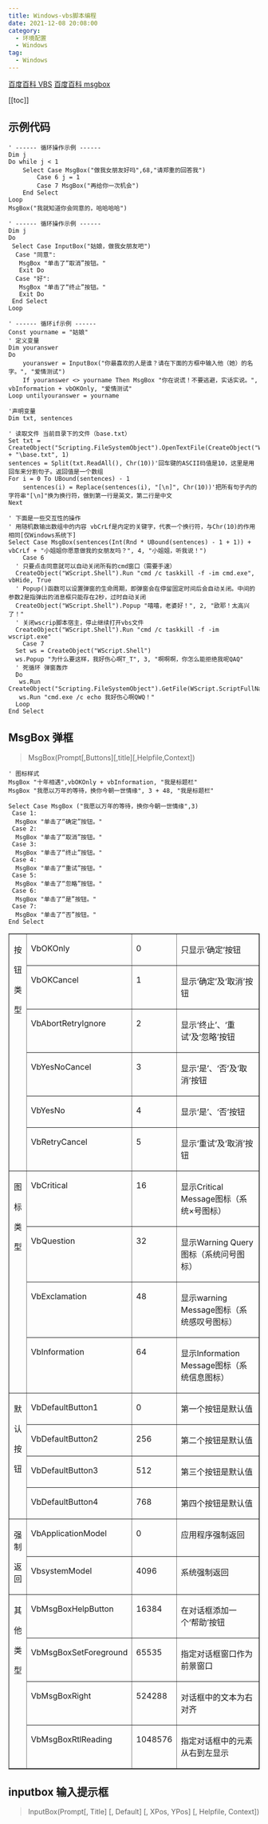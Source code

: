 ```yaml
---
title: Windows-vbs脚本编程
date: 2021-12-08 20:08:00
category: 
  - 环境配置
  - Windows
tag: 
  - Windows
---
```


[百度百科 VBS](https://baike.baidu.com/item/VBS/1700748)
[百度百科 msgbox](https://baike.baidu.com/item/msgbox)

<!-- more -->
[[toc]]

## 示例代码

```
' ------ 循环操作示例 ------
Dim j
Do while j < 1
    Select Case MsgBox("做我女朋友好吗",68,"请郑重的回答我")
        Case 6 j = 1
        Case 7 MsgBox("再给你一次机会")
    End Select
Loop
MsgBox("我就知道你会同意的，哈哈哈哈")

' ------ 循环操作示例 ------
Dim j
Do
 Select Case InputBox("姑娘，做我女朋友吧")
  Case "同意":
   MsgBox "单击了“取消”按钮。"
   Exit Do
  Case "好":
   MsgBox "单击了“终止”按钮。"
   Exit Do
 End Select
Loop

' ------ 循环if示例 ------
Const yourname = "姑娘"
' 定义变量
Dim youranswer
Do
    youranswer = InputBox("你最喜欢的人是谁？请在下面的方框中输入他（她）的名字。", "爱情测试")
    If youranswer <> yourname Then MsgBox "你在说谎！不要逃避，实话实说。", vbInformation + vbOKOnly, "爱情测试"
Loop untilyouranswer = yourname
```

```text
'声明变量
Dim txt, sentences

' 读取文件 当前目录下的文件（base.txt）
Set txt = CreateObject("Scripting.FileSystemObject").OpenTextFile(CreateObject("WScript.Shell").CurrentDirectory + "\base.txt", 1)
sentences = Split(txt.ReadAll(), Chr(10))'回车键的ASCII码值是10，这里是用回车来分割句子。返回值是一个数组
For i = 0 To UBound(sentences) - 1
    sentences(i) = Replace(sentences(i), "[\n]", Chr(10))'把所有句子内的字符串"[\n]"换为换行符，做到第一行是英文，第二行是中文
Next

' 下面是一些交互性的操作
' 用随机数输出数组中的内容 vbCrLf是内定的关键字，代表一个换行符，与Chr(10)的作用相同[仅Windows系统下]
Select Case MsgBox(sentences(Int(Rnd * UBound(sentences) - 1 + 1)) + vbCrLf + "小姐姐你愿意做我的女朋友吗？", 4, "小姐姐，听我说！")
    Case 6
  ' 只要点击同意就可以自动关闭所有的cmd窗口（需要手速）
  CreateObject("WScript.Shell").Run "cmd /c taskkill -f -im cmd.exe", vbHide, True
  ' Popup()函数可以设置弹窗的生命周期，即弹窗会在停留固定时间后会自动关闭。中间的参数2是指弹出的消息框只能存在2秒，过时自动关闭
  CreateObject("WScript.Shell").Popup "嘻嘻，老婆好！", 2, "欧耶！太高兴了！"
  ' 关闭wscrip脚本宿主，停止继续打开vbs文件
  CreateObject("WScript.Shell").Run "cmd /c taskkill -f -im wscript.exe"
    Case 7
  Set ws = CreateObject("WScript.Shell")
  ws.Popup "为什么要这样，我好伤心啊T_T", 3, "啊啊啊，你怎么能拒绝我呢QAQ"
  ' 死循环 弹窗轰炸
  Do
   ws.Run CreateObject("Scripting.FileSystemObject").GetFile(WScript.ScriptFullName).Path
   ws.Run "cmd.exe /c echo 我好伤心啊QWQ！"
  Loop
End Select
```

## MsgBox 弹框

> MsgBox(Prompt[,Buttons][,title][,Helpfile,Context])

```
' 图标样式
MsgBox "十年相遇",vbOKOnly + vbInformation, "我是标题栏"
MsgBox "我愿以万年的等待，换你今朝一世情缘", 3 + 48, "我是标题栏"

Select Case MsgBox ("我愿以万年的等待，换你今朝一世情缘",3)
 Case 1:
  MsgBox "单击了“确定”按钮。"
 Case 2:
  MsgBox "单击了“取消”按钮。"
 Case 3:
  MsgBox "单击了“终止”按钮。"
 Case 4:
  MsgBox "单击了“重试”按钮。"
 Case 5:
  MsgBox "单击了“忽略”按钮。"
 Case 6:
  MsgBox "单击了“是”按钮。"
 Case 7:
  MsgBox "单击了“否”按钮。"
End Select
```

<table cellspacing="0" cellpadding="0"  border="1">
    <tr>
        <td valign="top"  rowspan="6"><p align="center">按</p><p align="center">钮</p><p align="center">类</p><p align="center">型</p></td>
        <td valign="top" ><p>VbOKOnly</p></td>
        <td valign="top" ><p>0</p></td>
        <td valign="top" ><p>只显示‘确定’按钮</p></td>
    </tr>
    <tr>
        <td valign="top" ><p>VbOKCancel</p></td>
        <td valign="top" ><p>1</p></td>
        <td valign="top" ><p>显示‘确定’及‘取消’按钮</p></td>
    </tr>
    <tr>
        <td valign="top" ><p>VbAbortRetryIgnore</p></td>
        <td valign="top" ><p>2</p></td>
        <td valign="top" ><p>显示‘终止’、‘重试’及‘忽略’按钮</p></td>
    </tr>
    <tr>
        <td valign="top" ><p>VbYesNoCancel</p></td>
        <td valign="top" ><p>3</p></td>
        <td valign="top" ><p>显示‘是’、‘否’及‘取消’按钮</p></td>
    </tr>
    <tr>
        <td valign="top" ><p>VbYesNo</p></td>
        <td valign="top" ><p>4</p></td>
        <td valign="top" ><p>显示‘是’、‘否’按钮</p></td>
    </tr>
    <tr>
        <td valign="top" ><p>VbRetryCancel</p></td>
        <td valign="top" ><p>5</p></td>
        <td valign="top" ><p>显示‘重试’及‘取消’按钮</p></td>
    </tr>
    <tr>
        <td valign="top"  rowspan="4"><p align="center">图</p><p align="center">标</p><p align="center">类</p><p align="center">型</p></td>
        <td valign="top" ><p>VbCritical</p></td>
        <td valign="top" ><p>16</p></td>
        <td valign="top" ><p>显示Critical Message图标（系统×号图标）</p></td>
    </tr>
    <tr>
        <td valign="top" ><p>VbQuestion</p></td>
        <td valign="top" ><p>32</p></td>
        <td valign="top" ><p>显示Warning Query图标（系统问号图标）</p></td>
    </tr>
    <tr>
        <td valign="top" ><p>VbExclamation</p></td>
        <td valign="top" ><p>48</p></td>
        <td valign="top" ><p>显示warning Message图标（系统感叹号图标）</p></td>
    </tr>
    <tr>
        <td valign="top" ><p>VbInformation</p></td>
        <td valign="top" ><p>64</p></td>
        <td valign="top" ><p>显示Information Message图标（系统信息图标）</p></td>
    </tr>
    <tr>
        <td valign="top"  rowspan="4"><p align="center">默</p><p align="center">认</p><p align="center">按</p><p align="center">钮</p></td>
        <td valign="top" ><p>VbDefaultButton1</p></td>
        <td valign="top" ><p>0</p></td>
        <td valign="top" ><p>第一个按钮是默认值</p></td>
    </tr>
    <tr>
        <td valign="top" ><p>VbDefaultButton2</p></td>
        <td valign="top" ><p>256</p></td>
        <td valign="top" ><p>第二个按钮是默认值</p></td>
    </tr>
    <tr>
        <td valign="top" ><p>VbDefaultButton3</p></td>
        <td valign="top" ><p>512</p></td>
        <td valign="top" ><p>第三个按钮是默认值</p></td>
    </tr>
    <tr>
        <td valign="top" ><p>VbDefaultButton4</p></td>
        <td valign="top" ><p>768</p></td>
        <td valign="top" ><p>第四个按钮是默认值</p></td>
    </tr>
    <tr>
        <td valign="top"  rowspan="2"><p align="center">强制</p><p align="center">返回</p></td>
        <td valign="top" ><p>VbApplicationModel</p></td>
        <td valign="top" ><p>0</p></td>
        <td valign="top" ><p>应用程序强制返回</p></td>
    </tr>
    <tr>
        <td valign="top" ><p>VbsystemModel</p></td>
        <td valign="top" ><p>4096</p></td>
        <td valign="top" ><p>系统强制返回</p></td>
    </tr>
    <tr>
        <td valign="top"  rowspan="4"><p align="center">其</p><p align="center">他</p><p align="center">类</p><p align="center">型</p></td>
        <td valign="top" ><p>VbMsgBoxHelpButton</p></td>
        <td valign="top" ><p>16384</p></td>
        <td valign="top" ><p>在对话框添加一个‘帮助’按钮</p></td>
    </tr>
    <tr>
        <td valign="top" ><p>VbMsgBoxSetForeground</p></td>
        <td valign="top" ><p>65535</p></td>
        <td valign="top" ><p>指定对话框窗口作为前景窗口</p></td>
    </tr>
    <tr>
        <td valign="top" ><p>VbMsgBoxRight</p></td>
        <td valign="top" ><p>524288</p></td>
        <td valign="top" ><p>对话框中的文本为右对齐</p></td>
    </tr>
    <tr>
        <td valign="top" ><p>VbMsgBoxRtlReading</p></td>
        <td valign="top" ><p>1048576</p></td>
        <td valign="top" ><p>指定对话框中的元素从右到左显示</p></td>
    </tr>
</table>

## inputbox 输入提示框

> InputBox(Prompt[, Title] [, Default] [, XPos, YPos] [, Helpfile, Context])
